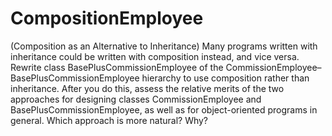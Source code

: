 
# CompositionEmployee
(Composition as an Alternative to Inheritance) Many programs written with inheritance
could be written with composition instead, and vice versa. Rewrite class BasePlusCommissionEmployee
of the CommissionEmployee–BasePlusCommissionEmployee hierarchy to use composition
rather than inheritance. After you do this, assess the relative merits of the two approaches for 
designing classes CommissionEmployee and BasePlusCommissionEmployee, as well as for object-oriented 
programs in general. Which approach is more natural? Why?

